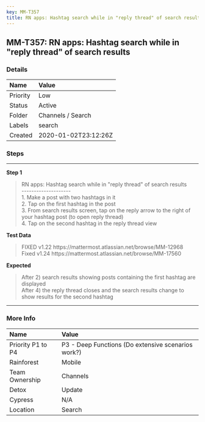 ```yaml
---
key: MM-T357
title: RN apps: Hashtag search while in "reply thread" of search results
---
```


## MM-T357: RN apps: Hashtag search while in "reply thread" of search results

### Details

| Name     | Value                |
| :------- | :------------------- |
| Priority | Low                  |
| Status   | Active               |
| Folder   | Channels / Search    |
| Labels   | search               |
| Created  | 2020-01-02T23:12:26Z |

### Steps

<hr/>

**Step 1**

> <article>RN apps: Hashtag search while in &quot;reply thread&quot; of search results<br />--------------------<br />1. Make a post with two hashtags in it<br />2. Tap on the first hashtag in the post<br />3. From search results screen, tap on the reply arrow to the right of your hashtag post (to open reply thread)<br />4. Tap on the second hashtag in the reply thread view</article>

**Test Data**

> <article>FIXED v1.22 https://mattermost.atlassian.net/browse/MM-12968<br />Fixed v1.24 https://mattermost.atlassian.net/browse/MM-17560</article>

**Expected**

> <article>After 2) search results showing posts containing the first hashtag are displayed<br />After 4) the reply thread closes and the search results change to show results for the second hashtag</article>

<hr/>

### More Info

| Name              | Value                                              |
| :---------------- | :------------------------------------------------- |
| Priority P1 to P4 | P3 - Deep Functions (Do extensive scenarios work?) |
| Rainforest        | Mobile                                             |
| Team Ownership    | Channels                                           |
| Detox             | Update                                             |
| Cypress           | N/A                                                |
| Location          | Search                                             |
